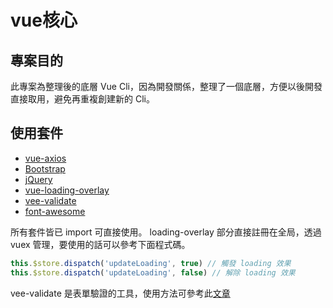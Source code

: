 # vue核心
## 專案目的
此專案為整理後的底層 Vue Cli，因為開發關係，整理了一個底層，方便以後開發直接取用，避免再重複創建新的 Cli。

## 使用套件
* [vue-axios](https://www.npmjs.com/package/vue-axios)
* [Bootstrap](https://getbootstrap.com/)
* [jQuery](https://jquery.com/)
* [vue-loading-overlay](https://www.npmjs.com/package/vue-loading-overlay)
* [vee-validate](https://logaretm.github.io/vee-validate/)
* [font-awesome](https://fontawesome.com/)

所有套件皆已 import 可直接使用。
loading-overlay 部分直接註冊在全局，透過 vuex 管理，要使用的話可以參考下面程式碼。
```js
this.$store.dispatch('updateLoading', true) // 觸發 loading 效果
this.$store.dispatch('updateLoading', false) // 解除 loading 效果
```
vee-validate 是表單驗證的工具，使用方法可參考此[文章](https://hao1229.github.io/2019/08/09/EcommercePractice8/)